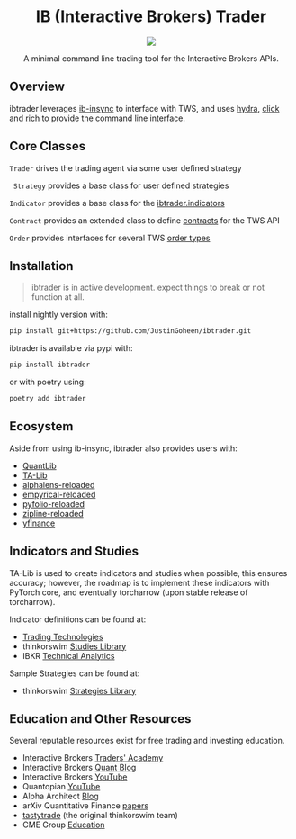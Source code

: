 <div align="center">

# IB (Interactive Brokers) Trader

[![](https://img.shields.io/badge/Python-Language-informational?style=flat&logo=python&logoColor=white&color=2bbc8a)](#)

A minimal command line trading tool for the Interactive Brokers APIs.


</div>

## Overview

ibtrader leverages [ib-insync](https://github.com/erdewit/ib_insync) to interface with TWS, and uses [hydra](https://github.com/facebookresearch/hydra), [click](https://github.com/pallets/click) and [rich](https://github.com/Textualize/rich) to provide the command line interface.


## Core Classes

`Trader` drives the trading agent via some user defined strategy

` Strategy` provides a base class for user defined strategies

`Indicator` provides a base class for the [ibtrader.indicators](https://github.com/JustinGoheen/ibtrader/tree/main/ibtrader/indicators)

`Contract` provides an extended class to define [contracts](https://interactivebrokers.github.io/tws-api/contracts.html) for the TWS API

`Order` provides interfaces for several TWS [order types](https://interactivebrokers.github.io/tws-api/available_orders.html)


## Installation

> ibtrader is in active development. expect things to break or not function at all.

install nightly version with:

```sh
pip install git+https://github.com/JustinGoheen/ibtrader.git
```

ibtrader is available via pypi with:

```sh
pip install ibtrader
```

or with poetry using:

```sh
poetry add ibtrader
```

## Ecosystem

Aside from using ib-insync, ibtrader also provides users with:

- [QuantLib](https://github.com/lballabio/QuantLib)
- [TA-Lib](https://github.com/mrjbq7/ta-lib)
- [alphalens-reloaded](https://github.com/stefan-jansen/alphalens-reloaded)
- [empyrical-reloaded](https://github.com/stefan-jansen/empyrical-reloaded)
- [pyfolio-reloaded](https://github.com/stefan-jansen/pyfolio-reloaded)
- [zipline-reloaded](https://github.com/stefan-jansen/zipline-reloaded)
- [yfinance](https://github.com/ranaroussi/yfinance)


## Indicators and Studies

TA-Lib is used to create indicators and studies when possible, this ensures accuracy; however, the roadmap is to implement these indicators with PyTorch core, and eventually torcharrow (upon stable release of torcharrow).

Indicator definitions can be found at:

- [Trading Technologies](https://library.tradingtechnologies.com/trade/chrt-technical-indicators.html)
- thinkorswim [Studies Library](https://tlc.thinkorswim.com/center/reference/Tech-Indicators/studies-library)
- IBKR [Technical Analytics](https://guides.interactivebrokers.com/tws/twsguide.htm#chartindicatorstop.htm?TocPath=Technical%2520Analytics%257CChart%2520Indicators%257C_____0)

Sample Strategies can be found at:

- thinkorswim [Strategies Library](https://tlc.thinkorswim.com/center/reference/Tech-Indicators/strategies)

## Education and Other Resources

Several reputable resources exist for free trading and investing education.

- Interactive Brokers [Traders' Academy](https://tradersacademy.online/)
- Interactive Brokers [Quant Blog](https://www.tradersinsight.news/category/ibkr-quant-news/)
- Interactive Brokers [YouTube](https://www.youtube.com/c/interactivebrokers)
- Quantopian [YouTube](https://www.youtube.com/channel/UC606MUq45P3zFLa4VGKbxsg)
- Alpha Architect [Blog](https://alphaarchitect.com/blog/)
- arXiv Quantitative Finance [papers](https://arxiv.org/archive/q-fin)
- [tastytrade](https://tastytrade.thinkific.com/) (the original thinkorswim team)
- CME Group [Education](https://www.cmegroup.com/education.html)
